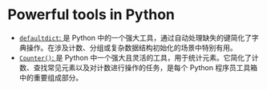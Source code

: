# Powerful tools in Python

- [`defaultdict`: ](https://github.com/uwspstar/20-Day-Challenge-List/blob/main/Python/Powerful%20tools%20in%20Python/defaultdict.md) 是 Python 中的一个强大工具，通过自动处理缺失的键简化了字典操作。在涉及计数、分组或复杂数据结构初始化的场景中特别有用。
- [`Counter()`: ](https://github.com/uwspstar/20-Day-Challenge-List/blob/main/Python/Powerful%20tools%20in%20Python/Counter().md) 是 Python 中一个强大且灵活的工具，用于统计元素。它简化了计数、查找常见元素以及对计数进行操作的任务，是每个 Python 程序员工具箱中的重要组成部分。
